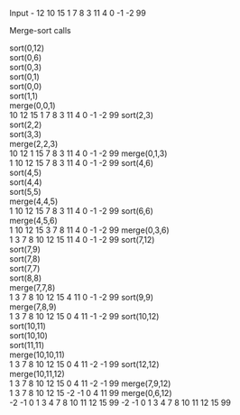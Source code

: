 Input - 12 10 15 1 7 8 3 11 4 0 -1 -2 99

Merge-sort calls

sort(0,12)    
sort(0,6)    
sort(0,3)    
sort(0,1)    
sort(0,0)    
sort(1,1)    
merge(0,0,1)    
10 12 15 1 7 8 3 11 4 0 -1 -2 99
sort(2,3)  
sort(2,2)  
sort(3,3)  
merge(2,2,3)  
10 12 1 15 7 8 3 11 4 0 -1 -2 99
merge(0,1,3)  
1 10 12 15 7 8 3 11 4 0 -1 -2 99
sort(4,6)  
sort(4,5)  
sort(4,4)  
sort(5,5)  
merge(4,4,5)  
1 10 12 15 7 8 3 11 4 0 -1 -2 99
sort(6,6)  
merge(4,5,6)  
1 10 12 15 3 7 8 11 4 0 -1 -2 99
merge(0,3,6)  
1 3 7 8 10 12 15 11 4 0 -1 -2 99
sort(7,12)  
sort(7,9)  
sort(7,8)  
sort(7,7)  
sort(8,8)  
merge(7,7,8)  
1 3 7 8 10 12 15 4 11 0 -1 -2 99
sort(9,9)  
merge(7,8,9)  
1 3 7 8 10 12 15 0 4 11 -1 -2 99
sort(10,12)  
sort(10,11)  
sort(10,10)  
sort(11,11)  
merge(10,10,11)  
1 3 7 8 10 12 15 0 4 11 -2 -1 99
sort(12,12)  
merge(10,11,12)  
1 3 7 8 10 12 15 0 4 11 -2 -1 99
merge(7,9,12)  
1 3 7 8 10 12 15 -2 -1 0 4 11 99
merge(0,6,12)  
-2 -1 0 1 3 4 7 8 10 11 12 15 99
-2 -1 0 1 3 4 7 8 10 11 12 15 99